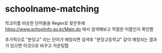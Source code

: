 # schoolname-matching
학교이름 비슷한 단어들을 Regex로 찾은후에 https://www.schoolinfo.go.kr/Main.do 에서 검색해보고 적절한 이름인지 확인함

추가적으로 "분당고" 라는 단어가 매칭되면 검색후 "분당고등학교" 같이 매칭되는 결과가 있으면 이것으로 바꾸고 카운팅함
